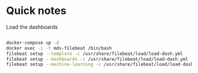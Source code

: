 # Quick notes


Load the dashboards

```bash

docker-compose up -d
docker exec -i -t mds-filebeat /bin/bash
filebeat setup --template -c /usr/share/filebeat/load/load-dash.yml
filebeat setup --dashboards -c /usr/share/filebeat/load/load-dash.yml
filebeat setup --machine-learning -c /usr/share/filebeat/load/load-dash.yml

```





